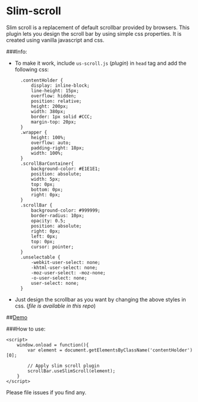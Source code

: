 Slim-scroll 
===========

Slim scroll is a replacement of default scrollbar provided by browsers. 
This plugin lets you design the scroll bar by using simple css properties. It is created using vanilla javascript and css.

###Info:

- To make it work, include `us-scroll.js` (_plugin_) in `head` tag and add the following css:
	
	    .contentHolder {
	        display: inline-block;
	        line-height: 15px;
	        overflow: hidden;
	        position: relative;
	        height: 200px;
	        width: 380px;
	        border: 1px solid #CCC;
	        margin-top: 20px;
	    }
	    .wrapper {
	        height: 100%;
	        overflow: auto;
	        padding-right: 18px;
	        width: 100%;
	    }
	    .scrollBarContainer{
	        background-color: #E1E1E1;
	        position: absolute;
	        width: 5px;
	        top: 0px;
	        bottom: 0px;
	        right: 0px;
	    }
	    .scrollBar {
	        background-color: #999999;
	        border-radius: 10px;
	        opacity: 0.5;
	        position: absolute;
	        right: 0px;
	        left: 0px;
	        top: 0px;
	        cursor: pointer;
	    }
	    .unselectable {
	        -webkit-user-select: none;
	        -khtml-user-select: none;
	        -moz-user-select: -moz-none;
	        -o-user-select: none;
	        user-select: none;
	    }


- Just design the scrollbar as you want by changing the above styles in css. (_file is available in this repo_)

##[Demo](https://rawgit.com/venkateshwar/Ultimate-Slim-scroll/master/index.html)

###How to use:

    <script>
        window.onload = function(){  
            var element = document.getElementsByClassName('contentHolder')[0];

            // Apply slim scroll plugin
            scrollBar.useSlimScroll(element);
        }
    </script>


Please file issues if you find any.


